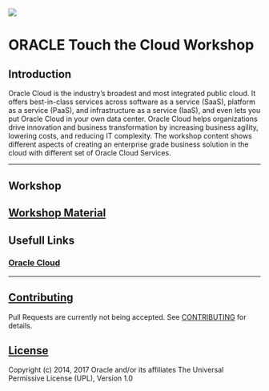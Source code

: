 ![](https://cloud.oracle.com/opc/images/SaaS-category-image-01.png)
---
# ORACLE Touch the Cloud Workshop #

## Introduction ##

Oracle Cloud is the industry’s broadest and most integrated public cloud. It offers best-in-class services across software as a service (SaaS), platform as a service (PaaS), and infrastructure as a service (IaaS), and even lets you put Oracle Cloud in your own data center. Oracle Cloud helps organizations drive innovation and business transformation by increasing business agility, lowering costs, and reducing IT complexity. The workshop content shows different aspects of creating an enterprise grade business solution in the cloud with different set of Oracle Cloud Services.


---
## Workshop ##

[Workshop Material](https://pmalan.github.io/Touch-the-Cloud/touch-the-cloud/index.html)
---
## Usefull Links ##

### [Oracle Cloud](https://cloud.oracle.com) ###

---

## [Contributing](CONTRIBUTING.md)
Pull Requests are currently not being accepted. See [CONTRIBUTING](CONTRIBUTING.md) for details.

## [License](LICENSE.md)
Copyright (c) 2014, 2017 Oracle and/or its affiliates
The Universal Permissive License (UPL), Version 1.0
